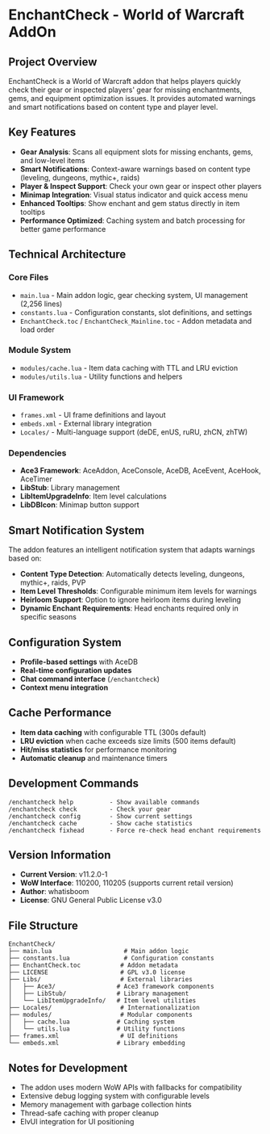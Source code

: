 # EnchantCheck - World of Warcraft AddOn

## Project Overview
EnchantCheck is a World of Warcraft addon that helps players quickly check their gear or inspected players' gear for missing enchantments, gems, and equipment optimization issues. It provides automated warnings and smart notifications based on content type and player level.

## Key Features
- **Gear Analysis**: Scans all equipment slots for missing enchants, gems, and low-level items
- **Smart Notifications**: Context-aware warnings based on content type (leveling, dungeons, mythic+, raids)
- **Player & Inspect Support**: Check your own gear or inspect other players
- **Minimap Integration**: Visual status indicator and quick access menu
- **Enhanced Tooltips**: Show enchant and gem status directly in item tooltips
- **Performance Optimized**: Caching system and batch processing for better game performance

## Technical Architecture

### Core Files
- `main.lua` - Main addon logic, gear checking system, UI management (2,256 lines)
- `constants.lua` - Configuration constants, slot definitions, and settings
- `EnchantCheck.toc` / `EnchantCheck_Mainline.toc` - Addon metadata and load order

### Module System
- `modules/cache.lua` - Item data caching with TTL and LRU eviction
- `modules/utils.lua` - Utility functions and helpers

### UI Framework
- `frames.xml` - UI frame definitions and layout
- `embeds.xml` - External library integration
- `Locales/` - Multi-language support (deDE, enUS, ruRU, zhCN, zhTW)

### Dependencies
- **Ace3 Framework**: AceAddon, AceConsole, AceDB, AceEvent, AceHook, AceTimer
- **LibStub**: Library management
- **LibItemUpgradeInfo**: Item level calculations
- **LibDBIcon**: Minimap button support

## Smart Notification System
The addon features an intelligent notification system that adapts warnings based on:
- **Content Type Detection**: Automatically detects leveling, dungeons, mythic+, raids, PVP
- **Item Level Thresholds**: Configurable minimum item levels for warnings
- **Heirloom Support**: Option to ignore heirloom items during leveling
- **Dynamic Enchant Requirements**: Head enchants required only in specific seasons

## Configuration System
- **Profile-based settings** with AceDB
- **Real-time configuration updates** 
- **Chat command interface** (`/enchantcheck`)
- **Context menu integration**

## Cache Performance
- **Item data caching** with configurable TTL (300s default)
- **LRU eviction** when cache exceeds size limits (500 items default)
- **Hit/miss statistics** for performance monitoring
- **Automatic cleanup** and maintenance timers

## Development Commands
```
/enchantcheck help          - Show available commands
/enchantcheck check         - Check your gear
/enchantcheck config        - Show current settings
/enchantcheck cache         - Show cache statistics  
/enchantcheck fixhead       - Force re-check head enchant requirements
```

## Version Information
- **Current Version**: v11.2.0-1
- **WoW Interface**: 110200, 110205 (supports current retail version)
- **Author**: whatisboom
- **License**: GNU General Public License v3.0

## File Structure
```
EnchantCheck/
├── main.lua                    # Main addon logic
├── constants.lua               # Configuration constants
├── EnchantCheck.toc           # Addon metadata
├── LICENSE                    # GPL v3.0 license
├── Libs/                      # External libraries
│   ├── Ace3/                 # Ace3 framework components
│   ├── LibStub/              # Library management
│   └── LibItemUpgradeInfo/   # Item level utilities
├── Locales/                   # Internationalization
├── modules/                   # Modular components
│   ├── cache.lua             # Caching system
│   └── utils.lua             # Utility functions
├── frames.xml                 # UI definitions
└── embeds.xml                # Library embedding
```

## Notes for Development
- The addon uses modern WoW APIs with fallbacks for compatibility
- Extensive debug logging system with configurable levels
- Memory management with garbage collection hints
- Thread-safe caching with proper cleanup
- ElvUI integration for UI positioning